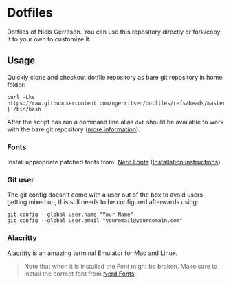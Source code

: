 # Dotfiles

Dotfiles of Niels Gerritsen. You can use this repository directly or fork/copy it to your own to customize it.

## Usage

Quickly clone and checkout dotfile repository as bare git repository in home folder:

```
curl -Lks https://raw.githubusercontent.com/ngerritsen/dotfiles/refs/heads/master/.scripts/dotfiles.sh | /bin/bash
```

After the script has run a command line alias `dot` should be available to work with the bare git repository ([more information](https://www.atlassian.com/git/tutorials/dotfiles)).

### Fonts

Install appropriate patched fonts from: [Nerd Fonts](https://www.nerdfonts.com/) ([Installation instructions](https://github.com/ryanoasis/nerd-fonts#font-installation))

### Git user

The git config doesn't come with a user out of the box to avoid users getting mixed up, this still needs to be configured afterwards using:

```
git config --global user.name "Your Name"
git config --global user.email "youremail@yourdomain.com"
```

### Alacritty

[Alacritty](https://github.com/alacritty/alacritty) is an amazing terminal Emulator for Mac and Linux.

> Note that when it is installed the Font might be broken. Make sure to install the correct font from [Nerd Fonts](https://www.nerdfonts.com/).
